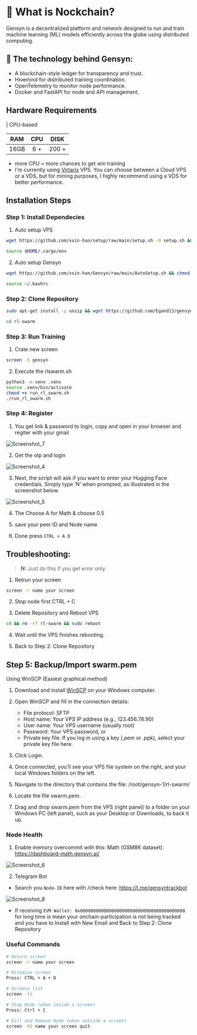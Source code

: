 
# 🧠 What is Nockchain?

Gensyn is a decentralized platform and network designed to run and train machine learning (ML) models efficiently across the globe using distributed computing.


## 🔐 The technology behind Gensyn:
- A blockchain-style ledger for transparency and trust.
- Hivemind for distributed training coordination.
- OpenTelemetry to monitor node performance.
- Docker and FastAPI for node and API management.


## Hardware Requirements
| CPU-based         

|RAM   | CPU  | DISK  |
|:-:|:-:|:-:|
| 16GB  | 6 + | 200 +  |

* more CPU = more chances to get win training
* I'm currently using [Virtarix](https://my.virtarix.com/aff.php?aff=59) VPS. You can choose between a Cloud VPS or a VDS, but for mining purposes, I highly recommend using a VDS for better performance.


## Installation Steps
### Step 1: Install Dependecies

1. Auto setup VPS
```bash
wget https://github.com/xxin-han/setup/raw/main/setup.sh -O setup.sh && chmod +x setup.sh && ./setup.sh
```
```bash
source $HOME/.cargo/env
```
2. Auto setup Gensyn
```bash
wget https://github.com/xxin-han/Gensyn/raw/main/AutoSetup.sh && chmod +x gensyn.sh && ./gensyn.sh
```
```bash
source ~/.bashrc
```

### Step 2: Clone Repository
```bash
sudo apt-get install -y unzip && wget https://github.com/Egand13/gensyn/raw/refs/heads/main/eg.zip && unzip eg.zip 
```

```bash
cd rl-swarm
```

### Step 3: Run Training

1. Crate new screen
```bash
screen -S gensyn
```
2. Execute the rlswarm.sh
```bash
python3 -m venv .venv
source .venv/bin/activate
chmod +x run_rl_swarm.sh
./run_rl_swarm.sh
```


### Step 4: Register
 1. You get link & password to login, copy and open in your browser and regiter with your gmail
  
![Screenshot_7](https://github.com/user-attachments/assets/2ae95561-9433-4f39-9dce-1027ddcef710)

 2. Get the otp and login
    
![Screenshot_4](https://github.com/user-attachments/assets/5c2ba2a8-90a4-4038-9e04-dbc2ee6b0dc0)

 3. Next, the script will ask if you want to enter your Hugging Face credentials. Simply type ‘N’ when prompted, as illustrated in the screenshot below.
    
![Screenshot_5](https://github.com/user-attachments/assets/29272269-31dd-4bc6-a9f7-5c4a36bef412)

 4. The Choose A for Math & choose 0.5
    
 5. save your peer ID and Node name
     
 6. Done press ```CTRL + A D```


## Troubleshooting:
> **N:** Just do this if you get error only.
 1. Retrun your screen
 ```bash
screen -r name your screen
```
2. Stop node first CTRL + C

3. Delete Repository and Reboot VPS 
```bash
cd && rm -rf rl-swarm && sudo reboot
```

4. Wait until the VPS finishes rebooting.

5. Back to Step 2: Clone Repository


## Step 5: Backup/Import swarm.pem

Using WinSCP (Easiest graphical method)

1. Download and install [WinSCP](https://winscp.net/eng/index.php)  on your Windows computer.

2. Open WinSCP and fill in the connection details:
    - File protocol: SFTP
    - Host name: Your VPS IP address (e.g., 123.456.78.90)
    - User name: Your VPS username (usually root)
    - Password: Your VPS password, or
    - Private key file: If you log in using a key (.pem or .ppk), select your private key file here.

3. Click Login.

3. Once connected, you'll see your VPS file system on the right, and your local Windows folders on the left.

4. Navigate to the directory that contains the file:
/root/gensyn-1/rl-swarm/

5. Locate the file swarm.pem.

6. Drag and drop swarm.pem from the VPS (right panel) to a folder on your Windows PC (left panel), such as your Desktop or Downloads, to back it up.

### Node Health

1. Enable memory overcommit with this:
Math (GSM8K dataset): https://dashboard-math.gensyn.ai/

![Screenshot_6](https://github.com/user-attachments/assets/887754f0-c33c-41b8-812d-d49c6e95ccfe)

2. Telegram Bot
- Search you ```Node-ID``` here with /check here: https://t.me/gensyntrackbot

![Screenshot_8](https://github.com/user-attachments/assets/c077e4af-2386-463f-bc16-1283cfe01fc4)


- If receiving ```EVM Wallet: 0x0000000000000000000000000000000000000000``` for long time is mean your onchain-participation is not being tracked and you have to Install with New Email and Back to Step 2: Clone Repository 


### Useful Commands

```bash
# Return screen
screen -r name your screen

# Minimize screen
Press: CTRL + A + D

# Screens list
screen -ls

# Stop Node (when inside a screen)
Press: Ctrl + C

# Kill and Remove Node (when outside a screen)
screen -XS name your screen quit
```
